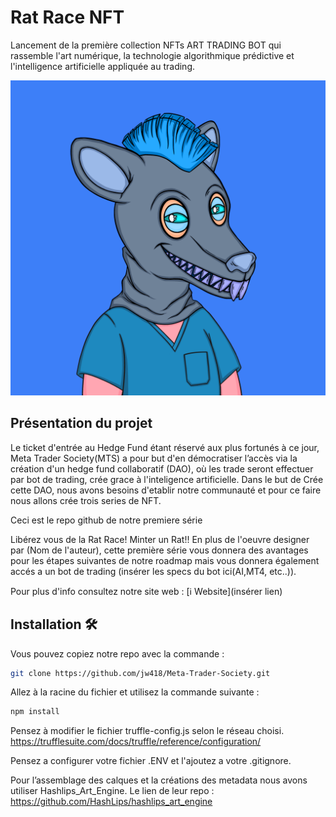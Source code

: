 # Rat Race NFT

Lancement de la première collection NFTs ART TRADING BOT qui rassemble l'art numérique, la technologie algorithmique prédictive et l'intelligence artificielle appliquée au trading.

![](https://github.com/jw418/Meta-Trader-Society/blob/main/logo.png)

## Présentation du projet

Le ticket d'entrée au Hedge Fund étant réservé aux plus fortunés à ce jour, Meta Trader Society(MTS) a pour but d'en démocratiser l’accès via la création d'un hedge fund collaboratif (DAO), où les trade seront effectuer par bot de trading, crée grace à l'inteligence artificielle.
Dans le but de Crée cette DAO, nous avons besoins d'etablir notre communauté et pour ce faire nous allons crée trois series de NFT.

Ceci est le repo github de notre premiere série 

Libérez vous de la Rat Race! Minter un Rat!! En plus de l'oeuvre designer par (Nom de l'auteur), cette première série vous donnera des avantages pour les étapes suivantes de notre roadmap mais vous donnera également accés a un bot de trading (insérer les specs du bot ici(AI,MT4, etc..)).

Pour plus d'info consultez notre site web : [ℹ️ Website](insérer lien)


## Installation 🛠️

Vous pouvez copiez notre repo avec la commande : 
```sh
git clone https://github.com/jw418/Meta-Trader-Society.git
```

Allez à la racine du fichier et utilisez la commande suivante :
```sh
npm install
```

Pensez à modifier le fichier truffle-config.js selon le réseau choisi.
https://trufflesuite.com/docs/truffle/reference/configuration/

Pensez a configurer votre fichier .ENV et l'ajoutez a votre .gitignore.

Pour l’assemblage des calques et la créations des metadata nous avons 
utiliser Hashlips_Art_Engine.
Le lien de leur repo : https://github.com/HashLips/hashlips_art_engine